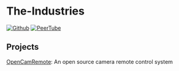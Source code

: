 # The-Industries
[![Github](https://img.shields.io/badge/Github-The--Industries-lightgrey?style=flat-square&logo=github)](https://github.com/The-Industries) [![PeerTube](https://img.shields.io/badge/PeerTube-theindustries%40diode.zone-orange?style=flat-square&logo=peertube)](https://diode.zone/c/theindustries)

## Projects
[OpenCamRemote](https://the-industries.github.io/OpenCamRemote/): An open source camera remote control system
